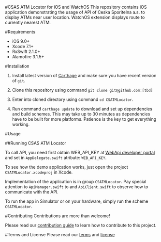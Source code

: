 #CSAS ATM Locator for iOS and WatchOS
This repository contains iOS application demonstrating the usage of API of Ceska Sporitelna a.s. to display ATMs near user location. WatchOS extension displays route to currently nearest ATM.

#Requirements
- iOS 9.0+
- Xcode 7.1+
- RxSwift 2.1.0+
- Alamofire 3.1.5+

#Installation

1) Install latest version of [Carthage](https://github.com/Carthage/Carthage) and make sure you have recent version of `git`.

2) Clone this repository using command `git clone git@github.com:[tbd]`

3) Enter into cloned directory using command `cd CSATMLocator`.

6) Run command `carthage update` to download and set up dependencies and build schemes. This may take up to 30 minutes as dependencies have to be built for more platforms. Patience is the key to get everything working.

#Usage

##Running CSAS ATM Locator

To call API, you need first obtain WEB_API_KEY at [WebApi developer portal](https://developers.csas.cz/html/devs/) and set in `AppDelegate.swift` atribute: `WEB_API_KEY`.

To see how the demo application works, just open the project `CSATMLocator.xcodeproj` in Xcode.

Implementation of the application is in group `CSATMLocator`. Pay special attention to `ApiManager.swift` to and `ApiClient.swift` to observe how to communicate with the API.

To run the app in Simulator or on your hardware, simply run the scheme `CSATMLocator`.


#Contributing
Contributions are more than welcome!

Please read our [contribution guide](CONTRIBUTING.md) to learn how to contribute to this project.

#Terms and License
Please read our [terms](TERMS.md) and [license](LICENSE.md)